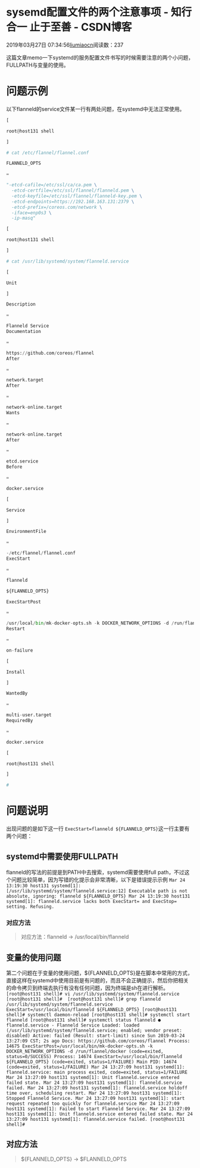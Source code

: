 
# sysemd配置文件的两个注意事项 - 知行合一 止于至善 - CSDN博客

2019年03月27日 07:34:56[liumiaocn](https://me.csdn.net/liumiaocn)阅读数：237


这篇文章memo一下systemd的服务配置文件书写的时候需要注意的两个小问题，FULLPATH与变量的使用。
# 问题示例
以下flanneld的service文件某一行有两处问题，在systemd中无法正常使用。
```python
[
```
```python
root@host131 shell
```
```python
]
```
```python
# cat /etc/flannel/flannel.conf
```
```python
FLANNELD_OPTS
```
```python
=
```
```python
"-etcd-cafile=/etc/ssl/ca/ca.pem \
  -etcd-certfile=/etc/ssl/flannel/flanneld.pem \
  -etcd-keyfile=/etc/ssl/flannel/flanneld-key.pem \
  -etcd-endpoints=https://192.168.163.131:2379 \
  -etcd-prefix=/coreos.com/network \
  -iface=enp0s3 \
  -ip-masq"
```
```python
[
```
```python
root@host131 shell
```
```python
]
```
```python
# cat /usr/lib/systemd/system/flanneld.service
```
```python
[
```
```python
Unit
```
```python
]
```
```python
Description
```
```python
=
```
```python
Flanneld Service
Documentation
```
```python
=
```
```python
https://github.com/coreos/flannel
After
```
```python
=
```
```python
network.target
After
```
```python
=
```
```python
network-online.target
Wants
```
```python
=
```
```python
network-online.target
After
```
```python
=
```
```python
etcd.service
Before
```
```python
=
```
```python
docker.service
```
```python
[
```
```python
Service
```
```python
]
```
```python
EnvironmentFile
```
```python
=
```
```python
-/etc/flannel/flannel.conf
ExecStart
```
```python
=
```
```python
flanneld
```
```python
${FLANNELD_OPTS}
```
```python
ExecStartPost
```
```python
=
```
```python
/usr/local/bin/mk-docker-opts.sh -k DOCKER_NETWORK_OPTIONS -d /run/flannel/docker
Restart
```
```python
=
```
```python
on-failure
```
```python
[
```
```python
Install
```
```python
]
```
```python
WantedBy
```
```python
=
```
```python
multi-user.target
RequiredBy
```
```python
=
```
```python
docker.service
```
```python
[
```
```python
root@host131 shell
```
```python
]
```
```python
#
```
# 问题说明
出现问题的是如下这一行
`ExecStart=flanneld ${FLANNELD_OPTS}`这一行主要有两个问题：
## systemd中需要使用FULLPATH
flanneld的写法的前提是到PATH中去搜索，systemd需要使用full path，不过这个问题比较简单，因为写错的化提示会非常清晰，以下是错误提示示例
`Mar 24 13:19:30 host131 systemd[1]: [/usr/lib/systemd/system/flanneld.service:12] Executable path is not absolute, ignoring: flanneld ${FLANNELD_OPTS}
Mar 24 13:19:30 host131 systemd[1]: flanneld.service lacks both ExecStart= and ExecStop= setting. Refusing.`
### 对应方法
> 对应方法：flanneld -> /usr/local/bin/flanneld

## 变量的使用问题
第二个问题在于变量的使用问题，${FLANNELD_OPTS}是在脚本中常用的方式，直接这样在systemd中使用目前是有问题的，而且不会正确提示，然后你把相关的命令拷贝到终端去执行有没有任何问题，因为终端是sh在进行解析。
`[root@host131 shell]# vi /usr/lib/systemd/system/flanneld.service
[root@host131 shell]# 
[root@host131 shell]# grep flanneld /usr/lib/systemd/system/flanneld.service
ExecStart=/usr/local/bin/flanneld ${FLANNELD_OPTS}
[root@host131 shell]# systemctl daemon-reload
[root@host131 shell]# systemctl start flanneld
[root@host131 shell]# systemctl status flanneld
● flanneld.service - Flanneld Service
   Loaded: loaded (/usr/lib/systemd/system/flanneld.service; enabled; vendor preset: disabled)
   Active: failed (Result: start-limit) since Sun 2019-03-24 13:27:09 CST; 2s ago
     Docs: https://github.com/coreos/flannel
  Process: 14675 ExecStartPost=/usr/local/bin/mk-docker-opts.sh -k DOCKER_NETWORK_OPTIONS -d /run/flannel/docker (code=exited, status=0/SUCCESS)
  Process: 14674 ExecStart=/usr/local/bin/flanneld ${FLANNELD_OPTS} (code=exited, status=1/FAILURE)
 Main PID: 14674 (code=exited, status=1/FAILURE)
Mar 24 13:27:09 host131 systemd[1]: flanneld.service: main process exited, code=exited, status=1/FAILURE
Mar 24 13:27:09 host131 systemd[1]: Unit flanneld.service entered failed state.
Mar 24 13:27:09 host131 systemd[1]: flanneld.service failed.
Mar 24 13:27:09 host131 systemd[1]: flanneld.service holdoff time over, scheduling restart.
Mar 24 13:27:09 host131 systemd[1]: Stopped Flanneld Service.
Mar 24 13:27:09 host131 systemd[1]: start request repeated too quickly for flanneld.service
Mar 24 13:27:09 host131 systemd[1]: Failed to start Flanneld Service.
Mar 24 13:27:09 host131 systemd[1]: Unit flanneld.service entered failed state.
Mar 24 13:27:09 host131 systemd[1]: flanneld.service failed.
[root@host131 shell]#`
## 对应方法
> ${FLANNELD_OPTS} -> $FLANNELD_OPTS



